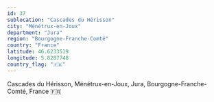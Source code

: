 ```yaml
---
id: 37
sublocation: "Cascades du Hérisson"
city: "Ménétrux-en-Joux"
department: "Jura"
region: "Bourgogne-Franche-Comté"
country: "France"
latitude: 46.6233519
longitude: 5.8287748
country_flag: "🇫🇷"
---
```

Cascades du Hérisson, Ménétrux-en-Joux, Jura, Bourgogne-Franche-Comté, France 🇫🇷